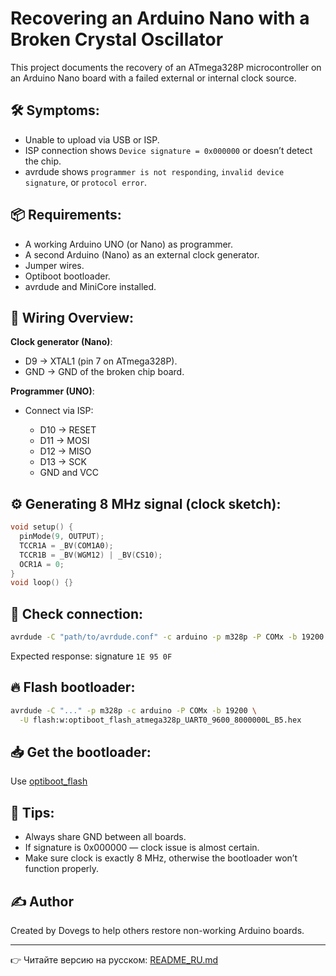 # Recovering an Arduino Nano with a Broken Crystal Oscillator

This project documents the recovery of an ATmega328P microcontroller on an Arduino Nano board with a failed external or internal clock source.

## 🛠 Symptoms:

* Unable to upload via USB or ISP.
* ISP connection shows `Device signature = 0x000000` or doesn’t detect the chip.
* avrdude shows `programmer is not responding`, `invalid device signature`, or `protocol error`.

## 📦 Requirements:

* A working Arduino UNO (or Nano) as programmer.
* A second Arduino (Nano) as an external clock generator.
* Jumper wires.
* Optiboot bootloader.
* avrdude and MiniCore installed.

## 🔄 Wiring Overview:

**Clock generator (Nano)**:

* D9 → XTAL1 (pin 7 on ATmega328P).
* GND → GND of the broken chip board.

**Programmer (UNO)**:

* Connect via ISP:

  * D10 → RESET
  * D11 → MOSI
  * D12 → MISO
  * D13 → SCK
  * GND and VCC

## ⚙ Generating 8 MHz signal (clock sketch):

```cpp
void setup() {
  pinMode(9, OUTPUT);
  TCCR1A = _BV(COM1A0);
  TCCR1B = _BV(WGM12) | _BV(CS10);
  OCR1A = 0;
}
void loop() {}
```

## 🧪 Check connection:

```bash
avrdude -C "path/to/avrdude.conf" -c arduino -p m328p -P COMx -b 19200
```

Expected response: signature `1E 95 0F`

## 🔥 Flash bootloader:

```bash
avrdude -C "..." -p m328p -c arduino -P COMx -b 19200 \
  -U flash:w:optiboot_flash_atmega328p_UART0_9600_8000000L_B5.hex
```

## 📥 Get the bootloader:

Use [optiboot_flash](https://github.com/MCUdude/MiniCore/tree/master/avr/bootloaders/optiboot_flash)

## 🧠 Tips:

* Always share GND between all boards.
* If signature is 0x000000 — clock issue is almost certain.
* Make sure clock is exactly 8 MHz, otherwise the bootloader won’t function properly.

## ✍ Author

Created by Dovegs to help others restore non-working Arduino boards.

---

👉 Читайте версию на русском: [README\_RU.md](README_RU.md)
